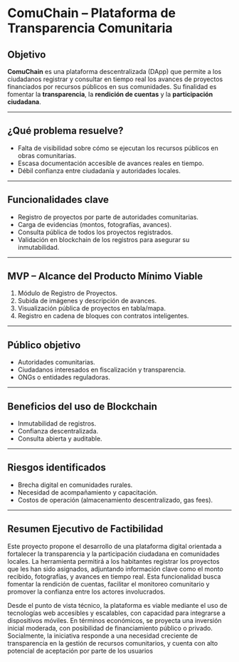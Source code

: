 #  ComuChain – Plataforma de Transparencia Comunitaria

##  Objetivo

**ComuChain** es una plataforma descentralizada (DApp) que permite a los ciudadanos registrar y consultar en tiempo real los avances de proyectos financiados por recursos públicos en sus comunidades. Su finalidad es fomentar la **transparencia**, la **rendición de cuentas** y la **participación ciudadana**.

---

##  ¿Qué problema resuelve?

- Falta de visibilidad sobre cómo se ejecutan los recursos públicos en obras comunitarias.
- Escasa documentación accesible de avances reales en tiempo.
- Débil confianza entre ciudadanía y autoridades locales.

---

## Funcionalidades clave

- Registro de proyectos por parte de autoridades comunitarias.
- Carga de evidencias (montos, fotografías, avances).
- Consulta pública de todos los proyectos registrados.
- Validación en blockchain de los registros para asegurar su inmutabilidad.

---

##  MVP – Alcance del Producto Mínimo Viable

1. Módulo de Registro de Proyectos.
2. Subida de imágenes y descripción de avances.
3. Visualización pública de proyectos en tabla/mapa.
4. Registro en cadena de bloques con contratos inteligentes.

---

## Público objetivo

- Autoridades comunitarias.
- Ciudadanos interesados en fiscalización y transparencia.
- ONGs o entidades reguladoras.

---

##  Beneficios del uso de Blockchain

- Inmutabilidad de registros.
- Confianza descentralizada.
- Consulta abierta y auditable.

---

## Riesgos identificados

- Brecha digital en comunidades rurales.
- Necesidad de acompañamiento y capacitación.
- Costos de operación (almacenamiento descentralizado, gas fees).

---

##  Resumen Ejecutivo de Factibilidad

Este proyecto propone el desarrollo de una plataforma digital orientada a fortalecer la transparencia y la participación ciudadana en comunidades locales. La herramienta permitirá a los habitantes registrar los proyectos que les han sido asignados, adjuntando información clave como el monto recibido, fotografías, y avances en tiempo real. Esta funcionalidad busca fomentar la rendición de cuentas, facilitar el monitoreo comunitario y promover la confianza entre los actores involucrados.

Desde el punto de vista técnico, la plataforma es viable mediante el uso de tecnologías web accesibles y escalables, con capacidad para integrarse a dispositivos móviles. En términos económicos, se proyecta una inversión inicial moderada, con posibilidad de financiamiento público o privado. Socialmente, la iniciativa responde a una necesidad creciente de transparencia en la gestión de recursos comunitarios, y cuenta con alto potencial de aceptación por parte de los usuarios


